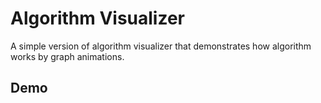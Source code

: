 # Algorithm Visualizer
A simple version of algorithm visualizer that demonstrates how algorithm works by graph animations.

## Demo

